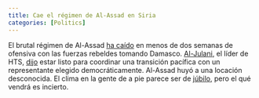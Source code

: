 ```yaml
---
title: Cae el régimen de Al-Assad en Siria
categories: [Politics]
---
```


El brutal régimen de Al-Assad [ha caído](https://www.aljazeera.com/news/2024/12/8/world-reacts-to-bashar-al-assads-fall-capture-of-damascus)
en menos de dos semanas de ofensiva con las fuerzas rebeldes tomando Damasco.
[Al-Julani](https://www.aljazeera.com/news/2024/12/4/who-is-abu-mohamad-al-julani-the-leader-of-hayat-tahrir-al-sham-in-syria), el 
líder de HTS, [dijo](https://www.aljazeera.com/news/2024/12/8/ex-syrian-pm-to-supervise-state-bodies-until-transition-al-julani-says)
estar listo para coordinar una transición pacífica con un representante elegido
democráticamente.
Al-Assad huyó a una locación desconocida. El clima en la gente de a pie parece 
ser de [júbilo](https://www.aljazeera.com/gallery/2024/12/8/celebrations-in-damascus-as-syrian-opposition-declares-end-of-al-assad-rule), 
pero el qué vendrá es incierto. 





